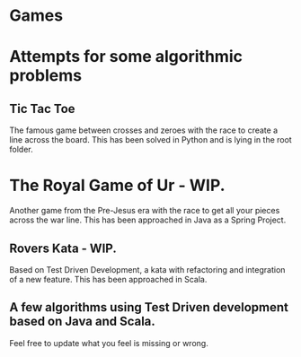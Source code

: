 # Games

# Attempts for some algorithmic problems

## Tic Tac Toe
The famous game between crosses and zeroes with the race to create a line across the board.
This has been solved in Python and is lying in the root folder.

# The Royal Game of Ur - WIP.
Another game from the Pre-Jesus era with the race to get all your pieces across the war line.
This has been approached in Java as a Spring Project. 

## Rovers Kata - WIP.
Based on Test Driven Development, a kata with refactoring and integration of a new feature.
This has been approached in Scala. 

## A few algorithms using Test Driven development based on Java and Scala.


Feel free to update what you feel is missing or wrong. 

